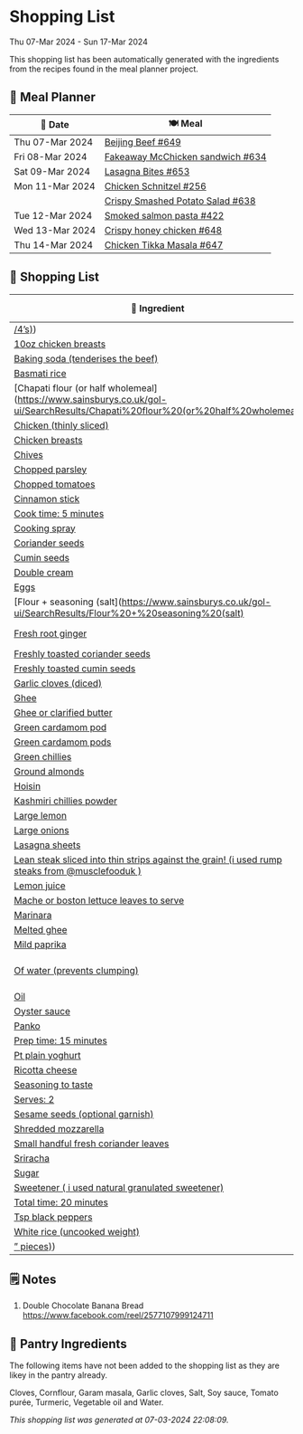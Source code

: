 # Shopping List

Thu 07-Mar 2024 - Sun 17-Mar 2024

This shopping list has been automatically generated with the ingredients from the recipes found in the meal planner project.

## 📅 Meal Planner

|📅 Date| 🍽️ Meal|
|----|----|
|Thu 07-Mar 2024|[Beijing Beef #649](https://github.com/jcallaghan/The-Cookbook/issues/649)|
|Fri 08-Mar 2024|[Fakeaway McChicken sandwich #634](https://github.com/jcallaghan/The-Cookbook/issues/634)|
|Sat 09-Mar 2024|[Lasagna Bites #653](https://github.com/jcallaghan/The-Cookbook/issues/653)|
|Mon 11-Mar 2024|[Chicken Schnitzel  #256](https://github.com/jcallaghan/The-Cookbook/issues/256)|
||[Crispy Smashed Potato Salad #638](https://github.com/jcallaghan/The-Cookbook/issues/638)|
|Tue 12-Mar 2024|[Smoked salmon pasta #422](https://github.com/jcallaghan/The-Cookbook/issues/422)|
|Wed 13-Mar 2024|[Crispy honey chicken  #648](https://github.com/jcallaghan/The-Cookbook/issues/648)|
|Thu 14-Mar 2024|[Chicken Tikka Masala #647](https://github.com/jcallaghan/The-Cookbook/issues/647)|

## 🛒 Shopping List

| 🍌 Ingredient| ⚖️ Measurement|
|----------|-----------|
|[/4’s)](https://www.sainsburys.co.uk/gol-ui/SearchResults//4’s))|1|
|[10oz chicken breasts](https://www.sainsburys.co.uk/gol-ui/SearchResults/10oz%20chicken%20breasts)|750g/1lb|
|[Baking soda (tenderises the beef)](https://www.sainsburys.co.uk/gol-ui/SearchResults/Baking%20soda%20(tenderises%20the%20beef))|5g|
|[Basmati rice](https://www.sainsburys.co.uk/gol-ui/SearchResults/Basmati%20rice)|315g/11oz|
|[Chapati flour (or half wholemeal](https://www.sainsburys.co.uk/gol-ui/SearchResults/Chapati%20flour%20(or%20half%20wholemeal)|250g/9oz|
|[Chicken (thinly sliced)](https://www.sainsburys.co.uk/gol-ui/SearchResults/Chicken%20(thinly%20sliced))|500g|
|[Chicken breasts](https://www.sainsburys.co.uk/gol-ui/SearchResults/Chicken%20breasts)|2|
|[Chives](https://www.sainsburys.co.uk/gol-ui/SearchResults/Chives)||
|[Chopped parsley](https://www.sainsburys.co.uk/gol-ui/SearchResults/Chopped%20parsley)|1 tbsp|
|[Chopped tomatoes](https://www.sainsburys.co.uk/gol-ui/SearchResults/Chopped%20tomatoes)|225g/8oz|
|[Cinnamon stick](https://www.sainsburys.co.uk/gol-ui/SearchResults/Cinnamon%20stick)|3cm|
|[Cook time: 5 minutes](https://www.sainsburys.co.uk/gol-ui/SearchResults/Cook%20time:%205%20minutes)||
|[Cooking spray](https://www.sainsburys.co.uk/gol-ui/SearchResults/Cooking%20spray)||
|[Coriander seeds](https://www.sainsburys.co.uk/gol-ui/SearchResults/Coriander%20seeds)|1½ tsp|
|[Cumin seeds](https://www.sainsburys.co.uk/gol-ui/SearchResults/Cumin%20seeds)|2 tsp|
|[Double cream](https://www.sainsburys.co.uk/gol-ui/SearchResults/Double%20cream)|120ml/4fl oz|
|[Eggs](https://www.sainsburys.co.uk/gol-ui/SearchResults/Eggs)||
|[Flour + seasoning (salt](https://www.sainsburys.co.uk/gol-ui/SearchResults/Flour%20+%20seasoning%20(salt)||
|[Fresh root ginger](https://www.sainsburys.co.uk/gol-ui/SearchResults/Fresh%20root%20ginger)|25g/1oz + 25g/1oz|
|[Freshly toasted coriander seeds](https://www.sainsburys.co.uk/gol-ui/SearchResults/Freshly%20toasted%20coriander%20seeds)|1½ tsp|
|[Freshly toasted cumin seeds](https://www.sainsburys.co.uk/gol-ui/SearchResults/Freshly%20toasted%20cumin%20seeds)|1 tsp|
|[Garlic cloves (diced)](https://www.sainsburys.co.uk/gol-ui/SearchResults/Garlic%20cloves%20(diced))|2|
|[Ghee](https://www.sainsburys.co.uk/gol-ui/SearchResults/Ghee)|3 tbsp|
|[Ghee or clarified butter](https://www.sainsburys.co.uk/gol-ui/SearchResults/Ghee%20or%20clarified%20butter)|25g/1oz|
|[Green cardamom pod](https://www.sainsburys.co.uk/gol-ui/SearchResults/Green%20cardamom%20pod)|1|
|[Green cardamom pods](https://www.sainsburys.co.uk/gol-ui/SearchResults/Green%20cardamom%20pods)|12|
|[Green chillies](https://www.sainsburys.co.uk/gol-ui/SearchResults/Green%20chillies)|3|
|[Ground almonds](https://www.sainsburys.co.uk/gol-ui/SearchResults/Ground%20almonds)|1 tbsp|
|[Hoisin](https://www.sainsburys.co.uk/gol-ui/SearchResults/Hoisin)|1 tbsp|
|[Kashmiri chillies powder](https://www.sainsburys.co.uk/gol-ui/SearchResults/Kashmiri%20chillies%20powder)|½ tsp|
|[Large lemon](https://www.sainsburys.co.uk/gol-ui/SearchResults/Large%20lemon)|1|
|[Large onions](https://www.sainsburys.co.uk/gol-ui/SearchResults/Large%20onions)|1|
|[Lasagna sheets](https://www.sainsburys.co.uk/gol-ui/SearchResults/Lasagna%20sheets)|6|
|[Lean steak sliced into thin strips against the grain! (i used rump steaks from @musclefooduk )](https://www.sainsburys.co.uk/gol-ui/SearchResults/Lean%20steak%20sliced%20into%20thin%20strips%20against%20the%20grain!%20(i%20used%20rump%20steaks%20from%20@musclefooduk%20))|800g|
|[Lemon juice](https://www.sainsburys.co.uk/gol-ui/SearchResults/Lemon%20juice)|1½ tbsp|
|[Mache or boston lettuce leaves to serve](https://www.sainsburys.co.uk/gol-ui/SearchResults/Mache%20or%20boston%20lettuce%20leaves%20to%20serve)||
|[Marinara](https://www.sainsburys.co.uk/gol-ui/SearchResults/Marinara)||
|[Melted ghee](https://www.sainsburys.co.uk/gol-ui/SearchResults/Melted%20ghee)|2 tbsp|
|[Mild paprika](https://www.sainsburys.co.uk/gol-ui/SearchResults/Mild%20paprika)|2 tsp + ½ tsp|
|[Of water (prevents clumping)](https://www.sainsburys.co.uk/gol-ui/SearchResults/Of%20water%20(prevents%20clumping))|5g cornflour mixed with a tbsp|
|[Oil](https://www.sainsburys.co.uk/gol-ui/SearchResults/Oil)||
|[Oyster sauce](https://www.sainsburys.co.uk/gol-ui/SearchResults/Oyster%20sauce)|1 tbsp|
|[Panko](https://www.sainsburys.co.uk/gol-ui/SearchResults/Panko)||
|[Prep time: 15 minutes](https://www.sainsburys.co.uk/gol-ui/SearchResults/Prep%20time:%2015%20minutes)||
|[Pt plain yoghurt](https://www.sainsburys.co.uk/gol-ui/SearchResults/Pt%20plain%20yoghurt)|150ml/¼|
|[Ricotta cheese](https://www.sainsburys.co.uk/gol-ui/SearchResults/Ricotta%20cheese)||
|[Seasoning to taste](https://www.sainsburys.co.uk/gol-ui/SearchResults/Seasoning%20to%20taste)||
|[Serves: 2](https://www.sainsburys.co.uk/gol-ui/SearchResults/Serves:%202)||
|[Sesame seeds (optional garnish)](https://www.sainsburys.co.uk/gol-ui/SearchResults/Sesame%20seeds%20(optional%20garnish))||
|[Shredded mozzarella](https://www.sainsburys.co.uk/gol-ui/SearchResults/Shredded%20mozzarella)||
|[Small handful fresh coriander leaves](https://www.sainsburys.co.uk/gol-ui/SearchResults/Small%20handful%20fresh%20coriander%20leaves)||
|[Sriracha](https://www.sainsburys.co.uk/gol-ui/SearchResults/Sriracha)|2 tbsp|
|[Sugar](https://www.sainsburys.co.uk/gol-ui/SearchResults/Sugar)|1 tsp|
|[Sweetener ( i used natural granulated sweetener)](https://www.sainsburys.co.uk/gol-ui/SearchResults/Sweetener%20(%20i%20used%20natural%20granulated%20sweetener))|1 tbsp|
|[Total time: 20 minutes](https://www.sainsburys.co.uk/gol-ui/SearchResults/Total%20time:%2020%20minutes)||
|[Tsp black peppers](https://www.sainsburys.co.uk/gol-ui/SearchResults/Tsp%20black%20peppers)||
|[White rice (uncooked weight)](https://www.sainsburys.co.uk/gol-ui/SearchResults/White%20rice%20(uncooked%20weight))|200g|
|[” pieces)](https://www.sainsburys.co.uk/gol-ui/SearchResults/”%20pieces))|1|

## 🗒️ Notes

1. Double Chocolate Banana Bread https://www.facebook.com/reel/2577107999124711

## 🏪 Pantry Ingredients

The following items have not been added to the shopping list as they are likey in the pantry already.

Cloves, Cornflour, Garam masala, Garlic cloves, Salt, Soy sauce, Tomato purée, Turmeric, Vegetable oil and Water.


_This shopping list was generated at 07-03-2024 22:08:09._